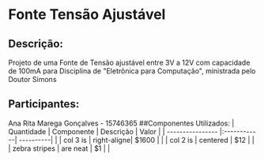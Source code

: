 # Fonte Tensão Ajustável
## Descrição:
Projeto de uma Fonte de Tensão ajustável entre 3V a 12V com capacidade de 100mA para Disciplina de "Eletrônica para Computação", ministrada pelo Doutor Simons
## Participantes:
Ana Rita Marega Gonçalves - 15746365
##Componentes Utilizados:
| Quantidade       | Componente  | Descrição | Valor |
| ---------------- |:------------| ----------|       |
| col 3 is         | right-aligne| $1600     |       |
| col 2 is         | centered    |   $12     |       |
| zebra stripes    | are neat    |    $1     |       |




